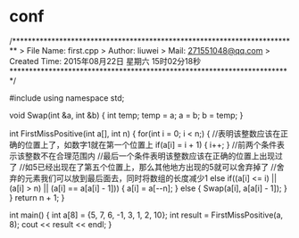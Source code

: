 # conf
/*************************************************************************
    > File Name: first.cpp
    > Author: liuwei
    > Mail: 271551048@qq.com 
    > Created Time: 2015年08月22日 星期六 15时02分18秒
 ************************************************************************/

#include<iostream>
using namespace std;

void Swap(int &a, int &b)
{
	int temp;
	temp = a;
	a = b; 
	b = temp;
}

int FirstMissPositive(int a[], int n)
{
	for(int i = 0; i < n;)
	{
		//表明该整数应该在正确的位置上了，如数字1就在第一个位置上
		if(a[i] = i + 1)
		{
			i++;
		}
		//前两个条件表示该整数不在合理范围内
		//最后一个条件表明该整数应该在正确的位置上出现过了
		//如5已经出现在了第五个位置上，那么其他地方出现的5就可以舍弃掉了
		//舍弃的元素我们可以放到最后面去，同时将数组的长度减少1
		else if((a[i] <= i) || (a[i] > n) || (a[i] == a[a[i] - 1]))
		{
			a[i] = a[--n];
		}
		else
		{
			Swap(a[i], a[a[i] - 1]);
		}
	}
	return n + 1;
}

int main()
{
	int a[8] = {5, 7, 6, -1, 3, 1, 2, 10};
	int result = FirstMissPositive(a, 8);
	cout << result << endl;
}
